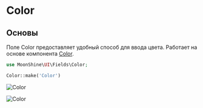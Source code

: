 # Color

## Основы

Поле Color предоставляет удобный способ для ввода цвета.
Работает на основе компонента [Color](#/docs/{{version}}/components/color.md).

```php
use MoonShine\UI\Fields\Color; 

Color::make('Color')
```

![Color](https://moonshine-laravel.com/screenshots/color.png)

![Color](https://moonshine-laravel.com/screenshots/color_dark.png)